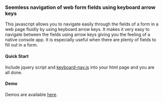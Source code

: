 ### Seemless navigation of web form fields using keyboard arrow keys

This javascript allows you to navigate easily through the fields of a form in a web page fluidly by using keyboard arrow keys. It makes it very easy to navigate between the fields using arrow keys giving you the feeling of a native console app. It is especially useful when there are plenty of fields to fill out in a form.

#### Quick Start

Include jquery script and [keyboard-nav.js](html/javascript/keyboard-nav.js) into your html page and you are all done.

#### Demo

Demos are available [here](http://pramodshivale-samples.appspot.com/demos/keyboard-nav/).
